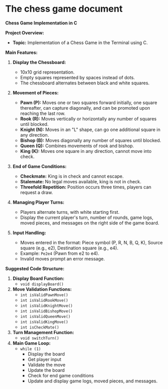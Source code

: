 # The chess game document

**Chess Game Implementation in C**

**Project Overview:**
- **Topic:** Implementation of a Chess Game in the Terminal using C.

**Main Features:**

1. **Display the Chessboard:**
   - 10x10 grid representation.
   - Empty squares represented by spaces instead of dots.
   - The chessboard alternates between black and white squares.

2. **Movement of Pieces:**
   - **Pawn (P):** Moves one or two squares forward initially, one square thereafter, can capture diagonally, and can be promoted upon reaching the last row.
   - **Rook (R):** Moves vertically or horizontally any number of squares until blocked.
   - **Knight (N):** Moves in an "L" shape, can go one additional square in any direction.
   - **Bishop (B):** Moves diagonally any number of squares until blocked.
   - **Queen (Q):** Combines movements of rook and bishop.
   - **King (K):** Moves one square in any direction, cannot move into check.

3. **End of Game Conditions:**
   - **Checkmate:** King is in check and cannot escape.
   - **Stalemate:** No legal moves available, king is not in check.
   - **Threefold Repetition:** Position occurs three times, players can request a draw.

4. **Managing Player Turns:**
   - Players alternate turns, with white starting first.
   - Display the current player's turn, number of rounds, game logs, moved pieces, and messages on the right side of the game board.

5. **Input Handling:**
   - Moves entered in the format: Piece symbol (P, R, N, B, Q, K), Source square (e.g., e2), Destination square (e.g., e4).
   - Example: `Pe2e4` (Pawn from e2 to e4).
   - Invalid moves prompt an error message.

**Suggested Code Structure:**
1. **Display Board Function:**
   - `void displayBoard()`
2. **Move Validation Functions:**
   - `int isValidPawnMove()`
   - `int isValidRookMove()`
   - `int isValidKnightMove()`
   - `int isValidBishopMove()`
   - `int isValidQueenMove()`
   - `int isValidKingMove()`
   - `int isCheckMate()`
3. **Turn Management Function:**
   - `void switchTurn()`
4. **Main Game Loop:**
   - `while (1)`
     - Display the board
     - Get player input
     - Validate the move
     - Update the board
     - Check for end game conditions
     - Update and display game logs, moved pieces, and messages.
